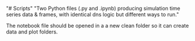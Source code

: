"# Scripts" 
"Two Python files (.py and .ipynb) producing simulation time series data & frames, with identical dns logic but different ways to run." 

The notebook file should be opened in a a new clean folder so it can create data and plot folders.

